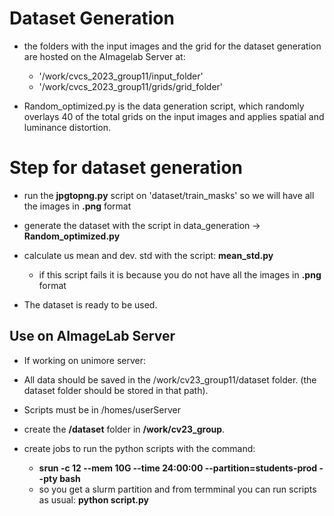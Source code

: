 # Dataset Generation
- the folders with the input images and the grid for the dataset generation are hosted on the AImagelab Server at:
    - '/work/cvcs_2023_group11/input_folder'
    - '/work/cvcs_2023_group11/grids/grid_folder'
      
- Random_optimized.py is the data generation script, which randomly overlays 40 of the total grids on the input images and applies spatial and luminance distortion.
  

# Step for dataset generation
- run the **jpgtopng.py** script on 'dataset/train_masks' so we will have all the images in **.png** format 
- generate the dataset with the script in data_generation -> **Random_optimized.py**

- calculate us mean and dev. std with the script: **mean_std.py**
    - if this script fails it is because you do not have all the images in **.png** format 

- The dataset is ready to be used.

## Use on AImageLab Server
- If working on unimore server:
- All data should be saved in the /work/cv23_group11/dataset folder.
(the dataset folder should be stored in that path).

- Scripts must be in /homes/userServer

- create the **/dataset** folder in **/work/cv23_group**.

- create jobs to run the python scripts with the command:
    - **srun -c 12 --mem 10G --time 24:00:00 --partition=students-prod --pty bash**
    - so you get a slurm partition and from termminal you can run scripts as usual: **python script.py**



